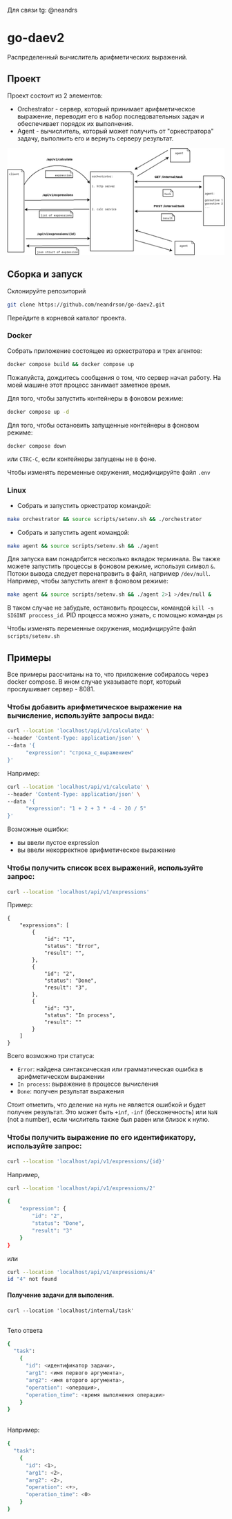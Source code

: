 Для связи tg: @neandrs

# go-daev2
Распределенный вычислитель арифметических выражений.


## Проект

Проект состоит из 2 элементов:

- Orchestrator - сервер, который принимает арифметическое выражение, переводит его в
  набор последовательных задач и обеспечивает порядок их выполнения. 
- Agent - вычислитель, который может получить от "оркестратора" задачу, выполнить его и
  вернуть серверу результат.

<img src="misc/Diagram.png" alt=dia widt="900"/>

## Сборка и запуск

Склонируйте репозиторий
```sh
git clone https://github.com/neandrson/go-daev2.git
```
Перейдите в корневой каталог проекта.

### Docker

Собрать приложение состоящее из оркестратора и трех агентов:
```sh
docker compose build && docker compose up
```

Пожалуйста, дождитесь сообщения о том, что сервер начал работу.
На моей машине этот процесс занимает заметное время.


Для того, чтобы запустить контейнеры в фоновом режиме:
```sh
docker compose up -d
```

Для того, чтобы остановить запущенные контейнеры  в фоновом режиме:
```sh
docker compose down
```
или `CTRC-C`, если контейнеры запущены не в фоне.

Чтобы изменять переменные окружения, модифицируйте файл `.env`


### Linux
  - Собрать и запустить оркестратор командой:
  ```sh
  make orchestrator && source scripts/setenv.sh && ./orchestrator
  ```
  - Собрать и запустить agent командой:
  ```sh
  make agent && source scripts/setenv.sh && ./agent
  ```

Для запуска вам понадобится несколько вкладок терминала.
Вы также можете запустить процессы в фоновом режиме, используя символ `&`.
Потоки вывода следует перенаправить в файл, например `/dev/null`.
Например, чтобы запустить агент в фоновом режиме:
  ```sh
  make agent && source scripts/setenv.sh && ./agent 2>1 >/dev/null &
  ```
В таком случае не забудьте, остановить процессы, командой `kill -s SIGINT proccess_id`.
PID процесса можно узнать, с помощью команды `ps`

Чтобы изменять переменные окружения, модифицируйте файл `scripts/setenv.sh`

## Примеры

Все примеры рассчитаны на то, что приложение собиралось через docker compose.
В ином случае указываете порт, который прослушивает сервер - 8081.

### Чтобы добавить арифметическое выражение на вычисление, используйте запросы вида:

```sh
curl --location 'localhost/api/v1/calculate' \
--header 'Content-Type: application/json' \
--data '{
      "expression": "строка_с_выражением"
}'
```

Например:

```sh
curl --location 'localhost/api/v1/calculate' \
--header 'Content-Type: application/json' \
--data '{
      "expression": "1 + 2 + 3 * -4 - 20 / 5"
}'
```

Возможные ошибки:
- вы ввели пустое expression
- вы ввели некорректное арифметическое выражение

### Чтобы получить список всех выражений, используйте запрос:

```sh
curl --location 'localhost/api/v1/expressions'
```

Пример:
```
{
    "expressions": [
        {
            "id": "1",
            "status": "Error",
            "result": "",
        },
        {
            "id": "2",
            "status": "Done",
            "result": "3",
        },
        {
            "id": "3",
            "status": "In process",
            "result": ""
        }
    ]
}
```

Всего возможно три статуса:
- `Error`:      найдена синтаксическая или грамматическая ошибка в арифметическом выражении
- `In process`: выражение в процессе вычисления
- `Done`:       получен результат выражения

Стоит отметить, что деление на нуль не является ошибкой и будет получен результат.
Это может быть `+inf`, `-inf` (бесконечность) или `NaN` (not a number), если числитель
также был равен или близок к нулю.

### Чтобы получить выражение по его идентификатору, используйте запрос:

```sh
curl --location 'localhost/api/v1/expressions/{id}'
```

Например,

```sh
curl --location 'localhost/api/v1/expressions/2'
```
```sh
{
    "expression": {
        "id": "2",
        "status": "Done",
        "result": "3"
    }
}
```
или

```sh
curl --location 'localhost/api/v1/expressions/4'
id "4" not found
```

#### Получение задачи для выполения.
 
```
curl --location 'localhost/internal/task'
 
```

Тело ответа

```sh
{
  "task":
    {
      "id": <идентификатор задачи>,
      "arg1": <имя первого аргумента>,
      "arg2": <имя второго аргумента>,
      "operation": <операция>,
      "operation_time": <время выполнения операции>
    }
}
 
```

Например:

```sh
{
  "task":
    {
      "id": <1>,
      "arg1": <2>,
      "arg2": <2>,
      "operation": <+>,
      "operation_time": <0>
    }
}
```
